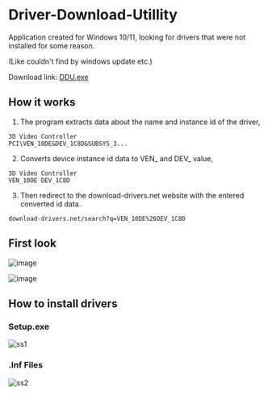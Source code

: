 # Driver-Download-Utillity
Application created for Windows 10/11, looking for drivers that were not installed for some reason.

(Like couldn't find by windows update etc.)

Download link: <a href="https://minhaskamal.github.io/DownGit/#/home?url=https://github.com/semazurek/Driver-Download-Utillity/blob/main/DDU.exe"> DDU.exe </a>

## How it works

1) The program extracts data about the name and instance id of the driver,
```
3D Video Controller
PCI\VEN_10DE&DEV_1C8D&SUBSYS_3...
```

2) Converts device instance id data to VEN_ and DEV_ value,
```
3D Video Controller
VEN_10DE DEV_1C8D
```

3) Then redirect to the download-drivers.net website with the entered converted id data.
```
download-drivers.net/search?q=VEN_10DE%26DEV_1C8D
```

## First look

![image](https://user-images.githubusercontent.com/85984736/156902812-c67b44bc-e10f-4382-bf1b-f426923d5500.png)

![image](https://user-images.githubusercontent.com/85984736/156903232-dd130ead-ddce-4e4f-9bab-e295ade4da16.png)

## How to install drivers

### Setup.exe

![ss1](https://user-images.githubusercontent.com/85984736/156904240-f8de27c9-1772-41db-96c1-5bde46f7d669.png)

### .Inf Files

![ss2](https://user-images.githubusercontent.com/85984736/156904232-bf01ca66-3998-4793-b23c-652ee6b4cde6.gif)
